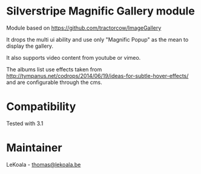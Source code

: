 Silverstripe Magnific Gallery module
==================

Module based on https://github.com/tractorcow/ImageGallery

It drops the multi ui ability and use only "Magnific Popup" as the mean to display the gallery.

It also supports video content from youtube or vimeo.

The albums list use effects taken from http://tympanus.net/codrops/2014/06/19/ideas-for-subtle-hover-effects/ and
are configurable through the cms.

Compatibility
==================
Tested with 3.1

Maintainer
==================
LeKoala - thomas@lekoala.be